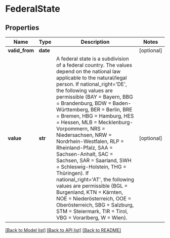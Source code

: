 # FederalState

## Properties
Name | Type | Description | Notes
------------ | ------------- | ------------- | -------------
**valid_from** | **date** |  | [optional] 
**value** | **str** | A federal state is a subdivision of a federal country. The values depend on the national law applicable to the natural/legal person. If national_right&#x3D;&#39;DE&#39;, the following values are permissible (BAY &#x3D; Bayern, BBG &#x3D; Brandenburg, BDW &#x3D; Baden-Württemberg, BER &#x3D; Berlin, BRE &#x3D; Bremen, HBG &#x3D; Hamburg, HES &#x3D; Hessen, MLB &#x3D; Mecklenburg-Vorpommern, NRS &#x3D; Niedersachsen, NRW &#x3D; Nordrhein-Westfalen, RLP &#x3D; Rheinland-Pfalz, SAA &#x3D; Sachsen-Anhalt, SAC &#x3D; Sachsen, SAR &#x3D; Saarland, SWH &#x3D; Schleswig-Holstein, THG &#x3D; Thüringen). If national_right&#x3D;&#39;AT&#39;, the following values are permissible (BGL &#x3D; Burgenland, KTN &#x3D; Kärnten, NOE &#x3D; Niederösterreich, OOE &#x3D; Oberösterreich, SBG &#x3D; Salzburg, STM &#x3D; Steiermark, TIR &#x3D; Tirol, VBG &#x3D; Vorarlberg, W &#x3D; Wien). | [optional] 

[[Back to Model list]](../README.md#documentation-for-models) [[Back to API list]](../README.md#documentation-for-api-endpoints) [[Back to README]](../README.md)


